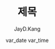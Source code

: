 ---
layout: post
title: 제목
date: var_date var_time
category: [Machine Learning, Svelte, Tools, Web]
author: JayD.Kang 
tags: []
summary: 
img: posts/var_date-title.png
---